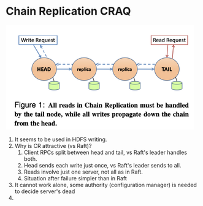 # Chain Replication CRAQ

<img src="img/截屏2020-05-0217.24.59.png" alt="截屏2020-05-0217.24.59" style="zoom:50%;" />

1. It seems to be used in HDFS writing.
2. Why is CR attractive (vs Raft)?
   1. Client RPCs split between head and tail, vs Raft's leader handles both.
   2. Head sends each write just once, vs Raft's leader sends to all.
   3. Reads involve just one server, not all as in Raft.
   4. Situation after failure simpler than in Raft 
3. It cannot work alone, some authority (configuration manager) is needed to decide server's dead
4. 

